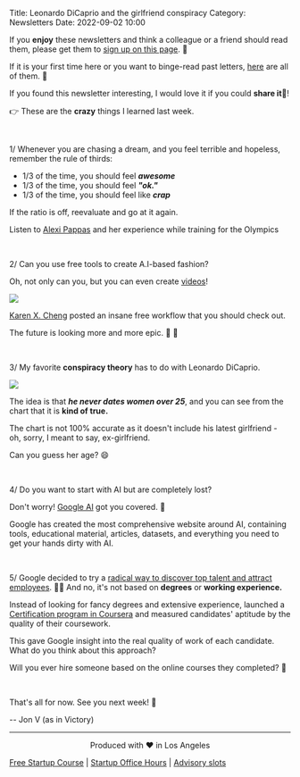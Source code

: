 Title: Leonardo DiCaprio and the girlfriend conspiracy
Category: Newsletters
Date: 2022-09-02 10:00

If you **enjoy** these newsletters and think a colleague or a friend should read them, please get them to [sign up on this page](https://jon.io/). 📝

If it is your first time here or you want to binge-read past letters, [here](https://jon.io/category/newsletters) are all of them. 📰

If you found this newsletter interesting, I would love it if you could **share it**🔗!

👉 These are the **crazy** things I learned last week.

<br>

1/ Whenever you are chasing a dream, and you feel terrible and hopeless, remember the rule of thirds:

* 1/3 of the time, you should feel _**awesome**_
* 1/3 of the time, you should feel _**"ok."**_
* 1/3 of the time, you should feel like _**crap**_

If the ratio is off, reevaluate and go at it again.

Listen to [Alexi Pappas](https://youtube.com/shorts/cKndqq0CsRc) and her experience while training for the Olympics

<br>

2/ Can you use free tools to create A.I-based fashion?

Oh, not only can you, but you can even create [videos](https://gifyu.com/image/SwIhr)!

![](https://sendfoxprod.b-cdn.net/media/hR2mq2edsAX6UWpU9ttMHIBDo3MqKyTtHj58HvNu16325)

[Karen X. Cheng](https://twitter.com/karenxcheng/status/1564626773001719813?t=4roBuVGjuC21ISMGpBckIw&s=19) posted an insane free workflow that you should check out.

The future is looking more and more epic. 🚀 🤯

<br>

3/ My favorite **conspiracy theory** has to do with Leonardo DiCaprio.

![](https://sendfoxprod.b-cdn.net/media/jo6jS0GN7psDGhDmC6QfprlBdbTXdjgXuAqj6G4B16325)

The idea is that _**he never dates women over 25**_, and you can see from the chart that it is **kind of true.**

The chart is not 100% accurate as it doesn't include his latest girlfriend - oh, sorry, I meant to say, ex-girlfriend.

Can you guess her age? 😄

<br>

4/ Do you want to start with AI but are completely lost?

Don't worry! [Google AI](https://ai.google/) got you covered. 🤖

Google has created the most comprehensive website around AI, containing tools, educational material, articles, datasets, and everything you need to get your hands dirty with AI.

<br>

5/ Google decided to try a [radical way to discover top talent and attract employees](https://www.inc.com/kelly-main/hiring-google-experience-aptitude.html?fbclid=IwAR0NM0FCNW_bogCG3Cx3kt3mu1mb6oP2futY2Xu24P1xvPW1p3DvyfT78ps). 👨‍💼 And no, it's not based on **degrees** or **working experience.**

Instead of looking for fancy degrees and extensive experience, launched a [Certification program in Coursera](https://www.coursera.org/professional-certificates/google-project-management) and measured candidates' aptitude by the quality of their coursework.

This gave Google insight into the real quality of work of each candidate. What do you think about this approach?

Will you ever hire someone based on the online courses they completed? 🤔

<br>

That's all for now. See you next week! 🚀

-- Jon V (as in Victory)

---

<div align="center">
  Produced with ❤️ in Los Angeles
</div>

[Free Startup Course](https://jon.io/pages/built-to-fail) | [Startup Office Hours](https://jon.io/startup-office-hours) | [Advisory slots](https://jon.io/advisory)




